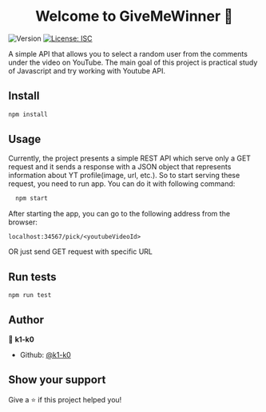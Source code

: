 <h1 align="center">Welcome to GiveMeWinner 👋</h1>
<p>
  <img alt="Version" src="https://img.shields.io/badge/version-1.0.0-blue.svg?cacheSeconds=2592000" />
  <a href="#" target="_blank">
    <img alt="License: ISC" src="https://img.shields.io/badge/License-ISC-yellow.svg" />
  </a>
</p>

A simple API that allows you to select a random user from the comments under the video on YouTube.
The main goal of this project is practical study of Javascript and try working with Youtube API.

## Install

```sh
npm install
```

## Usage
Currently, the project presents a simple REST API which serve only a GET request and it sends a response
with a JSON object that represents information about YT profile(image, url, etc.).
So to start serving these request, you need to run app. You can do it with following command:

```sh
  npm start
```

After starting the app, you can go to the following address from the browser:
```
localhost:34567/pick/<youtubeVideoId>
```

OR just send GET request with specific URL

## Run tests

```sh
npm run test
```

## Author

👤 **k1-k0**

* Github: [@k1-k0](https://github.com/k1-k0)

## Show your support

Give a ⭐️ if this project helped you!